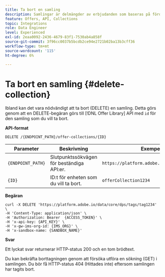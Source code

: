 ```yaml
---
title: Ta bort en samling
description: Samlingar är delmängder av erbjudanden som baseras på fördefinierade villkor som definieras av en marknadsförare, t.ex. erbjudandets kategori.
feature: Offers, API, Collections
topic: Integrations
role: Data Engineer
level: Experienced
exl-id: 2eaa0092-2436-4679-83f1-7530ab4a858f
source-git-commit: 3f96cc0037b5bcdb2ce94e2721b02ba13b3cff36
workflow-type: tm+mt
source-wordcount: '115'
ht-degree: 6%

---
```


# Ta bort en samling {#delete-collection}

Ibland kan det vara nödvändigt att ta bort (DELETE) en samling. Detta görs genom att en DELETE-begäran görs till [!DNL Offer Library] API med `id` för den samling som du vill ta bort.

**API-format**

```http
DELETE /{ENDPOINT_PATH}/offer-collections/{ID}
```

| Parameter | Beskrivning | Exempel |
| --------- | ----------- | ------- |
| `{ENDPOINT_PATH}` | Slutpunktssökvägen för beständiga API:er. | `https://platform.adobe.io/data/core/dps` |
| `{ID}` | ID:t för enheten som du vill ta bort. | `offerCollection1234` |

**Begäran**

```shell
curl -X DELETE 'https://platform.adobe.io/data/core/dps/tags/tag1234' \
-H 'Content-Type: application/json' \
-H 'Authorization: Bearer  {ACCESS_TOKEN}' \
-H 'x-api-key: {API_KEY}' \
-H 'x-gw-ims-org-id: {IMS_ORG}' \
-H 'x-sandbox-name: {SANDBOX_NAME}'
```

**Svar**

Ett lyckat svar returnerar HTTP-status 200 och en tom brödtext.

Du kan bekräfta borttagningen genom att försöka utföra en sökning (GET) i samlingen. Du bör få HTTP-status 404 (Hittades inte) eftersom samlingen har tagits bort.
